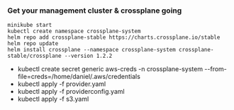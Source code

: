 
### Get your management cluster & crossplane going

```shell
minikube start
kubectl create namespace crossplane-system
helm repo add crossplane-stable https://charts.crossplane.io/stable
helm repo update
helm install crossplane --namespace crossplane-system crossplane-stable/crossplane --version 1.2.2
```
- kubectl create secret generic aws-creds -n crossplane-system --from-file=creds=/home/daniel/.aws/credentials
- kubectl apply -f provider.yaml
- kubectl apply -f providerconfig.yaml
- kubectl apply -f s3.yaml